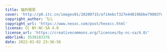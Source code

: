 ```yaml
---
title: 猫的报恩
cover: 'http://p0.itc.cn/images01/20200715/af14ebcf327e448196bbe79803fefa16.jpeg'
copyright_author: 飞儿
copyright_url: 'https://www.nesxc.com/post/hexocc.html'
license: CC BY-NC-SA 4.0
license_url: 'https://creativecommons.org/licenses/by-nc-sa/4.0/'
abbrlink: 3539183376
date: 2022-01-02 23:36:58
---
```

<!-- # <center>猫的报恩</center>

<img src="https://cdn.jsdelivr.net/gh/myNightwish/CDN_res/img/猫的报恩-index.jpeg" alt="img" style="zoom: 100%;" />

## <center>1. 故事情节</center>

- 主题曲：幻化成风（翻唱小手拉大手）
{% raw %}
<div style="position: relative; width: 100%; height: 0; padding-bottom: 20%;">
  <iframe src="//music.163.com/outchain/player?type=2&id=482172" scrolling="no" border="0" frameborder="no" framespacing="0" allowfullscreen="true" style="position: absolute; width: 100%; height: 100%; Left: 0; top: 0;" ></iframe>
</div>
{% endraw %}

- 故事片段：猫的报恩 && 侧耳倾听
{% raw %}
    <div style="position: relative; width: 100%; height: 0; padding-bottom: 60%;">
      <iframe src="//player.bilibili.com/player.html?aid=55906649&bvid=BV1E4411G7m5&cid=97731871&page=1" scrolling="no" border="0" frameborder="no" framespacing="0" allowfullscreen="true" style="position: absolute; width: 100%; height: 100%; Left: 0; top: 0;" >
      </iframe>
    </div>
{% endraw %}

- 故事情节：
  描述一位平凡且善良的高中女生小春，在一次放学途中用棍网球拍把救了一只猫，意外开启了一趟奇幻冒险经历。小春救的是猫王国的王子，“猫王国度”的猫国王为了报答她，不断送她礼物（甚至还有老鼠），并邀请小春到猫王国作客，猫国王希望她嫁给猫王子。无助的小春向“猫咪事务所”的猫男爵（バロン）求助，遇到肥猫胖胖（ムタ）、乌鸦多多（トト）。突然，小春被一大群猫强行带往猫国，猫男爵和胖胖、多多紧追进入猫国。待在舒服的猫国中，小春渐渐地长出猫胡须和猫耳朵，快变成真正的猫了。在猫王的阻挠之下，小春、猫男爵和胖胖拼命的奔往迷宫出口，想让小春在天亮之前重回人类世界，否则将永远做猫。

- 主要角色：
{% timeline %}
{% timenode 小春 %}
    - 一直暗恋的男生町田君；
    - 奇幻冒险后找回了自己，喜欢上了猫男爵，并勇敢地向他表白
    - 末段广美告知小春她一直暗恋的男生町田君和他的女朋友分了手，小春表示“现在已经没关系了。”
{% endtimenode %}

{% timenode 男爵 %}
    - 一只陶瓷猫，本名为“佛贝鲁‧冯‧吉金肯”(フンベルト・フォン・ジッキンゲン)，猫咪事务所所长；
    - 长相帅气，有着沉稳的绅士个性又很聪明，拥有骑士精神
    - 事务所里挂着一幅在《侧耳倾听》故事中与猫男爵为一对的女猫露意丝的画像：这个神秘的”地球屋“里，不仅有男猫爵，还有一座古董钟：两个苦苦相恋的国王和王后，可惜住在不同的世界，只有在十二点钟时，她才会从羊变回原本的样子，即使如此，国王还是每小时就会准时出现，等待王后....，这是一个很有趣的古董店
{% endtimenode %}

{% timenode 胖胖 %}
    - 猫男爵的朋友，本名为“雷纳多‧蒙”（ルナルド・ムーン）
    - 外型巨大肥胖的白猫，贪吃，嘴巴说的虽有点恶劣但个性不坏。其实他是被猫王国通缉的重大要犯，因为他把猫王国的鱼吃的一点都不剩，此事件也是猫王国史上最恶名昭彰的事件。
{% endtimenode %}

{% timenode 多多 %}
    - 猫男爵的朋友，为一座乌鸦雕像，是只黑色的乌鸦，常常和胖胖斗嘴。
{% endtimenode %}

{% timenode 拿多露（超可爱的角色） %}
    ![img](https://cdn.jsdelivr.net/gh/myNightwish/CDN_res/img/nadauolu_avator.webp)
    - 猫国王的秘书之一，一只总是悠哉无虑的母猫。它真的好可爱呀，多贴几张照片，哈哈哈哈
    ![](https://cdn.jsdelivr.net/gh/myNightwish/CDN_res/img/naduolu-0.jpeg)
    ![](https://cdn.jsdelivr.net/gh/myNightwish/CDN_res/img/naduolu-1.jpeg)
    ![](https://cdn.jsdelivr.net/gh/myNightwish/CDN_res/img/naduolu-2.jpeg)
    ![](https://cdn.jsdelivr.net/gh/myNightwish/CDN_res/img/naduolu-3.jpeg)
{% endtimenode %}
{% endtimeline %}
- ## <center>2. 迷失自我，反而得不到爱</center>
  <img src="https://cdn.jsdelivr.net/gh/myNightwish/CDN_res/img/猫的报恩——2.jpeg" alt="img" style="zoom: 100%;" />
- 如果一个人真的爱你，他会让你做你自己
- 小春暗恋的男生同时被很多女生喜欢，而自己是永远看不到的存在；
- 在经历一系列事情后，小春拒绝了那个懒懒的没有烦恼的充满诱惑的猫世界而想尽办法恢复为人；
- 故事的最后，小春找到了自己的定位，喜欢上了男爵，并勇敢地向他表白.此时又听到了之前暗恋男生分手的消息，但她一脸微笑地说，我已经不在乎啦
- 或许有一天，你会幻想为所爱之人改变自己原有的样子，那种幻想也许会充满诱惑，可是请你一定要记得做内心最真实的自己喔，否则变成猫咪的你当错过午夜而无法恢复人形时，你会不会后悔呢？ -->
